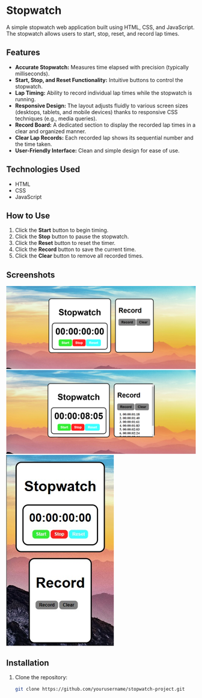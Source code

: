 # Stopwatch

A simple stopwatch web application built using HTML, CSS, and JavaScript. The stopwatch allows users to start, stop, reset, and record lap times.

## Features

- **Accurate Stopwatch:** Measures time elapsed with precision (typically milliseconds).
- **Start, Stop, and Reset Functionality:** Intuitive buttons to control the stopwatch.
- **Lap Timing:** Ability to record individual lap times while the stopwatch is running.
- **Responsive Design:** The layout adjusts fluidly to various screen sizes (desktops, tablets, and mobile devices) thanks to responsive CSS techniques (e.g., media queries).
- **Record Board:** A dedicated section to display the recorded lap times in a clear and organized manner.
- **Clear Lap Records:** Each recorded lap shows its sequential number and the time taken.
- **User-Friendly Interface:** Clean and simple design for ease of use.

## Technologies Used

- HTML
- CSS
- JavaScript

## How to Use

1. Click the **Start** button to begin timing.
2. Click the **Stop** button to pause the stopwatch.
3. Click the **Reset** button to reset the timer.
4. Click the **Record** button to save the current time.
5. Click the **Clear** button to remove all recorded times.

## Screenshots

![Alt text](Assets/Screenshots/P1.png)
![Alt text](Assets/Screenshots/P2.png)
![Alt text](Assets/Screenshots/p-3.jpg)

## Installation

1. Clone the repository:
   ```bash
   git clone https://github.com/yourusername/stopwatch-project.git
   ```
